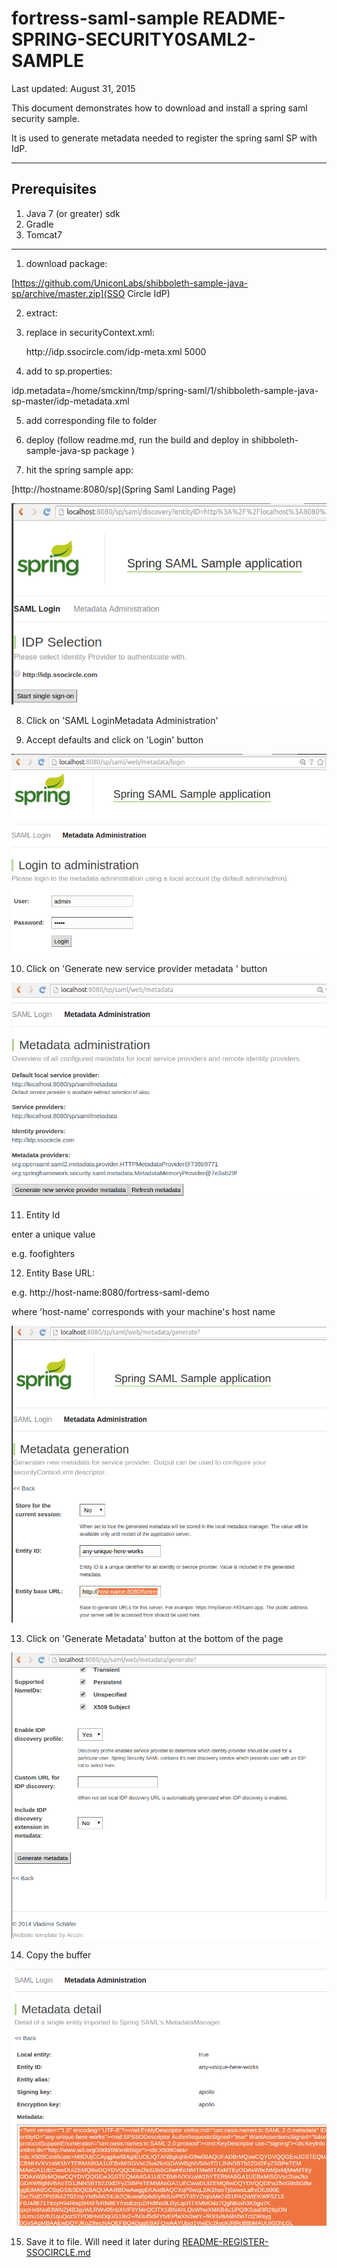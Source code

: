 # fortress-saml-sample README-SPRING-SECURITY0SAML2-SAMPLE

 Last updated: August 31, 2015

 This document demonstrates how to download and install a spring saml security sample.

  It is used to generate metadata needed to register the spring saml SP with IdP.

-------------------------------------------------------------------------------

## Prerequisites
1. Java 7 (or greater) sdk
2. Gradle
3. Tomcat7

-------------------------------------------------------------------------------

1. download package:

 [https://github.com/UniconLabs/shibboleth-sample-java-sp/archive/master.zip](SSO Circle IdP)

2. extract:

3. replace in securityContext.xml:

    <bean id="metadata" class="org.springframework.security.saml.metadata.CachingMetadataManager">
        <constructor-arg>
            <list>
                <bean class="org.opensaml.saml2.metadata.provider.HTTPMetadataProvider">
                    <constructor-arg>
                        <value type="java.lang.String">http://idp.ssocircle.com/idp-meta.xml</value>
                    </constructor-arg>
                    <constructor-arg>
                        <value type="int">5000</value>
                    </constructor-arg>
                    <property name="parserPool" ref="parserPool"/>
                </bean>
            </list>
        </constructor-arg>
    </bean>

4. add to sp.properties:

 idp.metadata=/home/smckinn/tmp/spring-saml/1/shibboleth-sample-java-sp-master/idp-metadata.xml

5. add corresponding file to folder

6. deploy (follow readme.md, run the build and deploy in shibboleth-sample-java-sp package )

7. hit the spring sample app:

 [http://hostname:8080/sp](Spring Saml Landing Page)

 ![Spring Saml Landing page](src/main/javadoc/doc-files/Spring-Saml-Landing-Page.png "Landing Page")

8. Click on 'SAML LoginMetadata Administration'

9. Accept defaults and click on 'Login' button

 ![Spring Saml Login page](src/main/javadoc/doc-files/Spring-Saml-Login-Page.png "Login Page")

10. Click on 'Generate new service provider metadata ' button

 ![Spring Saml Generate SP Metadata page](src/main/javadoc/doc-files/Spring-Saml-Generate-Metadata.png "Generate SP Metadata")

11. Entity Id

 enter a unique value

 e.g. foofighters

12. Entity Base URL:

 e.g. http://host-name:8080/fortress-saml-demo

 where 'host-name' corresponds with your machine's host name

 ![Spring Saml Generate SP Metadata page](src/main/javadoc/doc-files/Spring-Saml-Metadata-Generation-Page.png "Generate SP Metadata Page")

13. Click on 'Generate Metadata' button at the bottom of the page

 ![Spring Saml Generate SP Metadata button](src/main/javadoc/doc-files/Spring-Saml-Generate-Metadata-Button.png "Generate SP Metadata Button")

14. Copy the buffer

 ![Spring Saml Generate SP Metadata copy](src/main/javadoc/doc-files/Spring-Saml-Copy-Metadata.png "Generate SP Metadata Copy")

15. Save it to file.  Will need it later during [README-REGISTER-SSOCIRCLE.md](README-REGISTER-SSOCIRCLE.md)